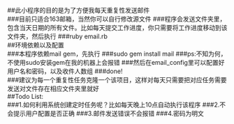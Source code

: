 ##此小程序的目的是为了方便我每天重复性发送邮件
<br>
###目前只适合163邮箱，当然你可以自行修改源文件
###程序会发送文件夹里，包含当天日期的所有文件。比如每天提交工作进度，你只需要将工作进度移动到该文件夹，然后执行
###ruby email.rb
<br>
##环境依赖以及配置
<br>
###本程序依赖mail gem，先执行
###sudo gem install mail
###ps:不知为何，不使用sudo安装gem在我的机器上会报错
###然后在email_config里可以配置好用户名和密码，以及收件人数组
###done!
<br>
###建议为每一个重复性任务克隆一个该项目，这样对每天只需要把对应任务需要发送对文件存在相应文件夹里就好
<br>
##Todo List:
<br>
###1.如何利用系统创建定时任务呢？比如每天晚上10点自动执行该程序
###2.不会提示用户配置是否正确
###3.邮件发送错误不会报错
###4.密码为明文
